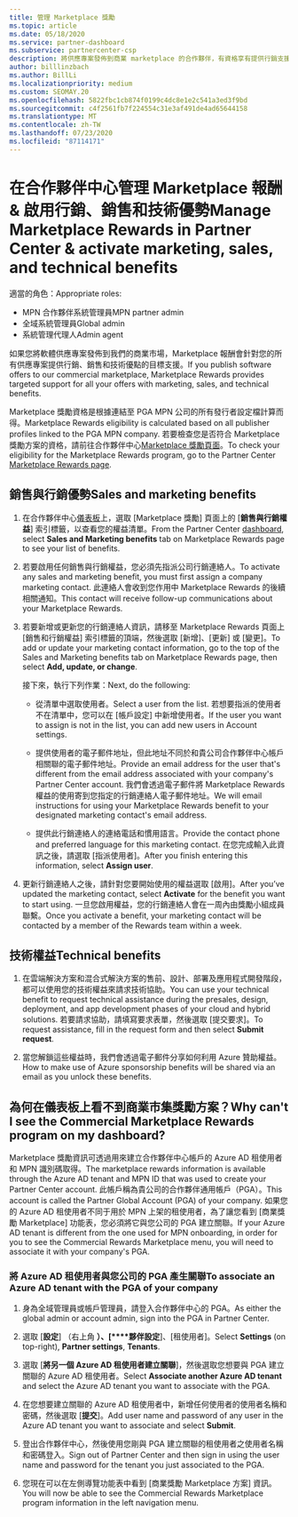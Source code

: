 ```yaml
---
title: 管理 Marketplace 獎勵
ms.topic: article
ms.date: 05/18/2020
ms.service: partner-dashboard
ms.subservice: partnercenter-csp
description: 將供應專案發佈到商業 marketplace 的合作夥伴，有資格享有提供行銷支援的權益。
author: billlinzbach
ms.author: BillLi
ms.localizationpriority: medium
ms.custom: SEOMAY.20
ms.openlocfilehash: 5822fbc1cb874f0199c4dc8e1e2c541a3ed3f9bd
ms.sourcegitcommit: c4f2561fb7f224554c31e3af491de4ad65644158
ms.translationtype: MT
ms.contentlocale: zh-TW
ms.lasthandoff: 07/23/2020
ms.locfileid: "87114171"
---
```

# <a name="manage-marketplace-rewards-in-partner-center--activate-marketing-sales-and-technical-benefits"></a><span data-ttu-id="ed8a5-103">在合作夥伴中心管理 Marketplace 報酬 & 啟用行銷、銷售和技術優勢</span><span class="sxs-lookup"><span data-stu-id="ed8a5-103">Manage Marketplace Rewards in Partner Center & activate marketing, sales, and technical benefits</span></span>

<span data-ttu-id="ed8a5-104">適當的角色：</span><span class="sxs-lookup"><span data-stu-id="ed8a5-104">Appropriate roles:</span></span>

- <span data-ttu-id="ed8a5-105">MPN 合作夥伴系統管理員</span><span class="sxs-lookup"><span data-stu-id="ed8a5-105">MPN partner admin</span></span>
- <span data-ttu-id="ed8a5-106">全域系統管理員</span><span class="sxs-lookup"><span data-stu-id="ed8a5-106">Global admin</span></span>
- <span data-ttu-id="ed8a5-107">系統管理代理人</span><span class="sxs-lookup"><span data-stu-id="ed8a5-107">Admin agent</span></span>

<span data-ttu-id="ed8a5-108">如果您將軟體供應專案發佈到我們的商業市場，Marketplace 報酬會針對您的所有供應專案提供行銷、銷售和技術優點的目標支援。</span><span class="sxs-lookup"><span data-stu-id="ed8a5-108">If you  publish software offers to our commercial marketplace, Marketplace Rewards provides targeted support for all your offers with marketing, sales, and technical benefits.</span></span>

<span data-ttu-id="ed8a5-109">Marketplace 獎勵資格是根據連結至 PGA MPN 公司的所有發行者設定檔計算而得。</span><span class="sxs-lookup"><span data-stu-id="ed8a5-109">Marketplace Rewards eligibility is calculated based on all publisher profiles linked to the PGA MPN company.</span></span> <span data-ttu-id="ed8a5-110">若要檢查您是否符合 Marketplace 獎勵方案的資格，請前往合作夥伴中心[Marketplace 獎勵頁面](https://partner.microsoft.com/dashboard/mpn/program/commercialmarketplace)。</span><span class="sxs-lookup"><span data-stu-id="ed8a5-110">To check your eligibility for the Marketplace Rewards program, go to the Partner Center [Marketplace Rewards page](https://partner.microsoft.com/dashboard/mpn/program/commercialmarketplace).</span></span>

## <a name="sales-and-marketing-benefits"></a><span data-ttu-id="ed8a5-111">銷售與行銷優勢</span><span class="sxs-lookup"><span data-stu-id="ed8a5-111">Sales and marketing benefits</span></span>

1. <span data-ttu-id="ed8a5-112">在合作夥伴中心[儀表板](https://partner.microsoft.com/dashboard)上，選取 [Marketplace 獎勵] 頁面上的 [**銷售與行銷權益**] 索引標籤，以查看您的權益清單。</span><span class="sxs-lookup"><span data-stu-id="ed8a5-112">From the Partner Center [dashboard](https://partner.microsoft.com/dashboard), select **Sales and Marketing benefits** tab on Marketplace Rewards page to see your list of benefits.</span></span> 

2. <span data-ttu-id="ed8a5-113">若要啟用任何銷售與行銷權益，您必須先指派公司行銷連絡人。</span><span class="sxs-lookup"><span data-stu-id="ed8a5-113">To activate any sales and marketing benefit, you must first assign a company marketing contact.</span></span> <span data-ttu-id="ed8a5-114">此連絡人會收到您作用中 Marketplace Rewards 的後續相關通知。</span><span class="sxs-lookup"><span data-stu-id="ed8a5-114">This contact will receive follow-up communications about your Marketplace Rewards.</span></span>

3. <span data-ttu-id="ed8a5-115">若要新增或更新您的行銷連絡人資訊，請移至 Marketplace Rewards 頁面上 [銷售和行銷權益] 索引標籤的頂端，然後選取 [新增]、[更新] 或 [變更]。</span><span class="sxs-lookup"><span data-stu-id="ed8a5-115">To add or update your marketing contact information, go to the top of the Sales and Marketing benefits tab on Marketplace Rewards page, then select **Add, update, or change**.</span></span> 

   <span data-ttu-id="ed8a5-116">接下來，執行下列作業：</span><span class="sxs-lookup"><span data-stu-id="ed8a5-116">Next, do the following:</span></span>

   - <span data-ttu-id="ed8a5-117">從清單中選取使用者。</span><span class="sxs-lookup"><span data-stu-id="ed8a5-117">Select a user from the list.</span></span> <span data-ttu-id="ed8a5-118">若想要指派的使用者不在清單中，您可以在 [帳戶設定] 中新增使用者。</span><span class="sxs-lookup"><span data-stu-id="ed8a5-118">If the user you want to assign is not in the list, you can add new users in Account settings.</span></span>

   - <span data-ttu-id="ed8a5-119">提供使用者的電子郵件地址，但此地址不同於和貴公司合作夥伴中心帳戶相關聯的電子郵件地址。</span><span class="sxs-lookup"><span data-stu-id="ed8a5-119">Provide an email address for the user that's different from the email address associated with your company's Partner Center account.</span></span> <span data-ttu-id="ed8a5-120">我們會透過電子郵件將 Marketplace Rewards 權益的使用寄到您指定的行銷連絡人電子郵件地址。</span><span class="sxs-lookup"><span data-stu-id="ed8a5-120">We will email instructions for using your Marketplace Rewards benefit to your designated marketing contact's email address.</span></span>

   - <span data-ttu-id="ed8a5-121">提供此行銷連絡人的連絡電話和慣用語言。</span><span class="sxs-lookup"><span data-stu-id="ed8a5-121">Provide the contact phone and preferred language for this marketing contact.</span></span> <span data-ttu-id="ed8a5-122">在您完成輸入此資訊之後，請選取 [指派使用者]。</span><span class="sxs-lookup"><span data-stu-id="ed8a5-122">After you finish entering this information, select **Assign user**.</span></span>

4. <span data-ttu-id="ed8a5-123">更新行銷連絡人之後，請針對您要開始使用的權益選取 [啟用]。</span><span class="sxs-lookup"><span data-stu-id="ed8a5-123">After you’ve updated the marketing contact, select **Activate** for the benefit you want to start using.</span></span> <span data-ttu-id="ed8a5-124">一旦您啟用權益，您的行銷連絡人會在一周內由獎勵小組成員聯繫。</span><span class="sxs-lookup"><span data-stu-id="ed8a5-124">Once you activate a benefit, your marketing contact will be contacted by a member of the Rewards team within a week.</span></span>

## <a name="technical-benefits"></a><span data-ttu-id="ed8a5-125">技術權益</span><span class="sxs-lookup"><span data-stu-id="ed8a5-125">Technical benefits</span></span>

1. <span data-ttu-id="ed8a5-126">在雲端解決方案和混合式解決方案的售前、設計、部署及應用程式開發階段，都可以使用您的技術權益來請求技術協助。</span><span class="sxs-lookup"><span data-stu-id="ed8a5-126">You can use your technical benefit to request technical assistance during the presales, design, deployment, and app development phases of your cloud and hybrid solutions.</span></span> <span data-ttu-id="ed8a5-127">若要請求協助，請填寫要求表單，然後選取 [提交要求]。</span><span class="sxs-lookup"><span data-stu-id="ed8a5-127">To request assistance, fill in the request form and then select **Submit request**.</span></span>

2. <span data-ttu-id="ed8a5-128">當您解鎖這些權益時，我們會透過電子郵件分享如何利用 Azure 贊助權益。</span><span class="sxs-lookup"><span data-stu-id="ed8a5-128">How to make use of Azure sponsorship benefits will be shared via an email as you unlock these benefits.</span></span>

## <a name="why-cant-i-see-the-commercial-marketplace-rewards-program-on-my-dashboard"></a><span data-ttu-id="ed8a5-129">為何在儀表板上看不到商業市集獎勵方案？</span><span class="sxs-lookup"><span data-stu-id="ed8a5-129">Why can't I see the Commercial Marketplace Rewards program on my dashboard?</span></span>

<span data-ttu-id="ed8a5-130">Marketplace 獎勵資訊可透過用來建立合作夥伴中心帳戶的 Azure AD 租使用者和 MPN 識別碼取得。</span><span class="sxs-lookup"><span data-stu-id="ed8a5-130">The marketplace rewards information is available through the Azure AD tenant and MPN ID that was used to create your Partner Center account.</span></span> <span data-ttu-id="ed8a5-131">此帳戶稱為貴公司的合作夥伴通用帳戶（PGA）。</span><span class="sxs-lookup"><span data-stu-id="ed8a5-131">This account is called the Partner Global Account (PGA) of your company.</span></span> <span data-ttu-id="ed8a5-132">如果您的 Azure AD 租使用者不同于用於 MPN 上架的租使用者，為了讓您看到 [商業獎勵 Marketplace] 功能表，您必須將它與您公司的 PGA 建立關聯。</span><span class="sxs-lookup"><span data-stu-id="ed8a5-132">If your Azure AD tenant is different from the  one used for MPN onboarding, in order for you to see the Commercial Rewards Marketplace menu, you will need to associate it with your company's PGA.</span></span>

### <a name="to-associate-an-azure-ad-tenant-with-the-pga-of-your-company"></a><span data-ttu-id="ed8a5-133">將 Azure AD 租使用者與您公司的 PGA 產生關聯</span><span class="sxs-lookup"><span data-stu-id="ed8a5-133">To associate an Azure AD tenant with the PGA of your company</span></span>

1. <span data-ttu-id="ed8a5-134">身為全域管理員或帳戶管理員，請登入合作夥伴中心的 PGA。</span><span class="sxs-lookup"><span data-stu-id="ed8a5-134">As either the global admin or account admin, sign into the PGA in Partner Center.</span></span>

2. <span data-ttu-id="ed8a5-135">選取 [**設定**] （右上角 **）、[\*\*\*\*夥伴設定**]、[租使用者]。</span><span class="sxs-lookup"><span data-stu-id="ed8a5-135">Select **Settings** (on top-right), **Partner settings**, **Tenants**.</span></span> 

3. <span data-ttu-id="ed8a5-136">選取 [**將另一個 Azure AD 租使用者建立關聯**]，然後選取您想要與 PGA 建立關聯的 Azure AD 租使用者。</span><span class="sxs-lookup"><span data-stu-id="ed8a5-136">Select **Associate another Azure AD tenant** and select the Azure AD tenant you want to associate with the PGA.</span></span>

4. <span data-ttu-id="ed8a5-137">在您想要建立關聯的 Azure AD 租使用者中，新增任何使用者的使用者名稱和密碼，然後選取 [**提交**]。</span><span class="sxs-lookup"><span data-stu-id="ed8a5-137">Add user name and password of any user in the Azure AD tenant you want to associate and select **Submit**.</span></span>

5. <span data-ttu-id="ed8a5-138">登出合作夥伴中心，然後使用您剛與 PGA 建立關聯的租使用者之使用者名稱和密碼登入。</span><span class="sxs-lookup"><span data-stu-id="ed8a5-138">Sign out of Partner Center and then sign in using the user name and password for the tenant you just associated to the PGA.</span></span>

6. <span data-ttu-id="ed8a5-139">您現在可以在左側導覽功能表中看到 [商業獎勵 Marketplace 方案] 資訊。</span><span class="sxs-lookup"><span data-stu-id="ed8a5-139">You will now be able to see the Commercial Rewards Marketplace program information in the left navigation menu.</span></span>

